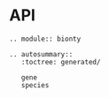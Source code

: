 API
===

```{eval-rst}
.. module:: bionty
```

```{eval-rst}
.. autosummary::
   :toctree: generated/

   gene
   species
```
